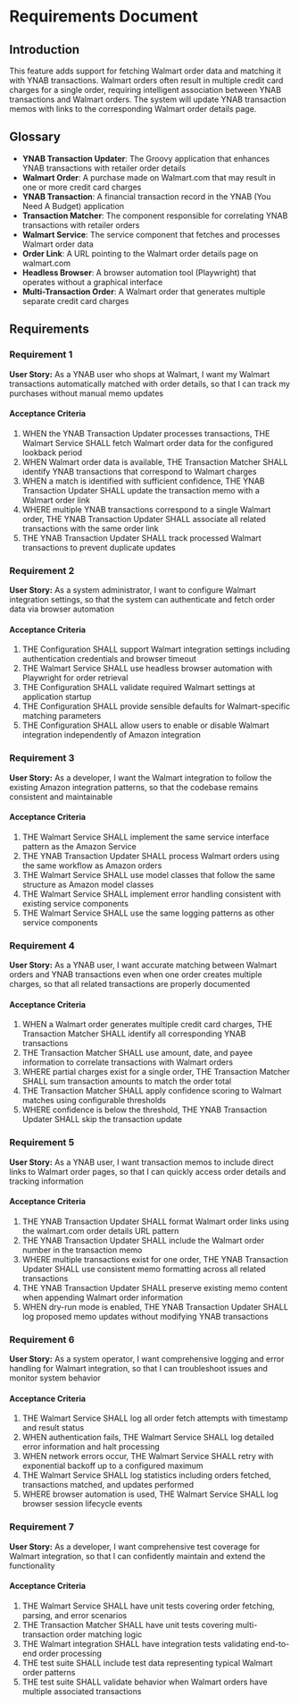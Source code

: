 # Requirements Document

## Introduction

This feature adds support for fetching Walmart order data and matching it with YNAB transactions. Walmart orders often result in multiple credit card charges for a single order, requiring intelligent association between YNAB transactions and Walmart orders. The system will update YNAB transaction memos with links to the corresponding Walmart order details page.

## Glossary

- **YNAB Transaction Updater**: The Groovy application that enhances YNAB transactions with retailer order details
- **Walmart Order**: A purchase made on Walmart.com that may result in one or more credit card charges
- **YNAB Transaction**: A financial transaction record in the YNAB (You Need A Budget) application
- **Transaction Matcher**: The component responsible for correlating YNAB transactions with retailer orders
- **Walmart Service**: The service component that fetches and processes Walmart order data
- **Order Link**: A URL pointing to the Walmart order details page on walmart.com
- **Headless Browser**: A browser automation tool (Playwright) that operates without a graphical interface
- **Multi-Transaction Order**: A Walmart order that generates multiple separate credit card charges

## Requirements

### Requirement 1

**User Story:** As a YNAB user who shops at Walmart, I want my Walmart transactions automatically matched with order details, so that I can track my purchases without manual memo updates

#### Acceptance Criteria

1. WHEN the YNAB Transaction Updater processes transactions, THE Walmart Service SHALL fetch Walmart order data for the configured lookback period
2. WHEN Walmart order data is available, THE Transaction Matcher SHALL identify YNAB transactions that correspond to Walmart charges
3. WHEN a match is identified with sufficient confidence, THE YNAB Transaction Updater SHALL update the transaction memo with a Walmart order link
4. WHERE multiple YNAB transactions correspond to a single Walmart order, THE YNAB Transaction Updater SHALL associate all related transactions with the same order link
5. THE YNAB Transaction Updater SHALL track processed Walmart transactions to prevent duplicate updates

### Requirement 2

**User Story:** As a system administrator, I want to configure Walmart integration settings, so that the system can authenticate and fetch order data via browser automation

#### Acceptance Criteria

1. THE Configuration SHALL support Walmart integration settings including authentication credentials and browser timeout
2. THE Walmart Service SHALL use headless browser automation with Playwright for order retrieval
3. THE Configuration SHALL validate required Walmart settings at application startup
4. THE Configuration SHALL provide sensible defaults for Walmart-specific matching parameters
5. THE Configuration SHALL allow users to enable or disable Walmart integration independently of Amazon integration

### Requirement 3

**User Story:** As a developer, I want the Walmart integration to follow the existing Amazon integration patterns, so that the codebase remains consistent and maintainable

#### Acceptance Criteria

1. THE Walmart Service SHALL implement the same service interface pattern as the Amazon Service
2. THE YNAB Transaction Updater SHALL process Walmart orders using the same workflow as Amazon orders
3. THE Walmart Service SHALL use model classes that follow the same structure as Amazon model classes
4. THE Walmart Service SHALL implement error handling consistent with existing service components
5. THE Walmart Service SHALL use the same logging patterns as other service components

### Requirement 4

**User Story:** As a YNAB user, I want accurate matching between Walmart orders and YNAB transactions even when one order creates multiple charges, so that all related transactions are properly documented

#### Acceptance Criteria

1. WHEN a Walmart order generates multiple credit card charges, THE Transaction Matcher SHALL identify all corresponding YNAB transactions
2. THE Transaction Matcher SHALL use amount, date, and payee information to correlate transactions with Walmart orders
3. WHERE partial charges exist for a single order, THE Transaction Matcher SHALL sum transaction amounts to match the order total
4. THE Transaction Matcher SHALL apply confidence scoring to Walmart matches using configurable thresholds
5. WHERE confidence is below the threshold, THE YNAB Transaction Updater SHALL skip the transaction update

### Requirement 5

**User Story:** As a YNAB user, I want transaction memos to include direct links to Walmart order pages, so that I can quickly access order details and tracking information

#### Acceptance Criteria

1. THE YNAB Transaction Updater SHALL format Walmart order links using the walmart.com order details URL pattern
2. THE YNAB Transaction Updater SHALL include the Walmart order number in the transaction memo
3. WHERE multiple transactions exist for one order, THE YNAB Transaction Updater SHALL use consistent memo formatting across all related transactions
4. THE YNAB Transaction Updater SHALL preserve existing memo content when appending Walmart order information
5. WHEN dry-run mode is enabled, THE YNAB Transaction Updater SHALL log proposed memo updates without modifying YNAB transactions

### Requirement 6

**User Story:** As a system operator, I want comprehensive logging and error handling for Walmart integration, so that I can troubleshoot issues and monitor system behavior

#### Acceptance Criteria

1. THE Walmart Service SHALL log all order fetch attempts with timestamp and result status
2. WHEN authentication fails, THE Walmart Service SHALL log detailed error information and halt processing
3. WHEN network errors occur, THE Walmart Service SHALL retry with exponential backoff up to a configured maximum
4. THE Walmart Service SHALL log statistics including orders fetched, transactions matched, and updates performed
5. WHERE browser automation is used, THE Walmart Service SHALL log browser session lifecycle events

### Requirement 7

**User Story:** As a developer, I want comprehensive test coverage for Walmart integration, so that I can confidently maintain and extend the functionality

#### Acceptance Criteria

1. THE Walmart Service SHALL have unit tests covering order fetching, parsing, and error scenarios
2. THE Transaction Matcher SHALL have unit tests covering multi-transaction order matching logic
3. THE Walmart integration SHALL have integration tests validating end-to-end order processing
4. THE test suite SHALL include test data representing typical Walmart order patterns
5. THE test suite SHALL validate behavior when Walmart orders have multiple associated transactions
